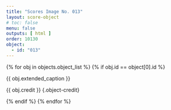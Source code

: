 ```yaml
---
title: "Scores Image No. 013"
layout: score-object
# toc: false
menu: false
outputs: [ html ]
order: 10130
object:
  - id: "013"
---
```


{% for obj in objects.object_list %}
{% if obj.id == object[0].id %}

{{ obj.extended_caption }}

{{ obj.credit }} {.object-credit}

{% endif %}
{% endfor %}
